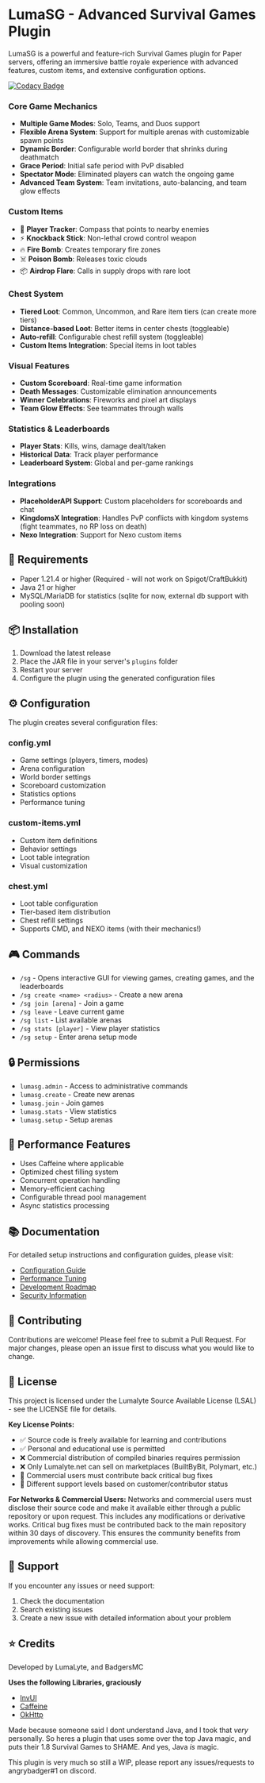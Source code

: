 # LumaSG - Advanced Survival Games Plugin

LumaSG is a powerful and feature-rich Survival Games plugin for Paper servers, offering an immersive battle royale experience with advanced features, custom items, and extensive configuration options.

[![Codacy Badge](https://app.codacy.com/project/badge/Grade/079f7794fb864d5b879febbed82a4ebe)](https://app.codacy.com/gh/BadgersMC/LumaSG/dashboard?utm_source=gh&utm_medium=referral&utm_content=&utm_campaign=Badge_grade)

### Core Game Mechanics
- **Multiple Game Modes**: Solo, Teams, and Duos support
- **Flexible Arena System**: Support for multiple arenas with customizable spawn points
- **Dynamic Border**: Configurable world border that shrinks during deathmatch
- **Grace Period**: Initial safe period with PvP disabled
- **Spectator Mode**: Eliminated players can watch the ongoing game
- **Advanced Team System**: Team invitations, auto-balancing, and team glow effects

### Custom Items
- 🎯 **Player Tracker**: Compass that points to nearby enemies
- ⚡ **Knockback Stick**: Non-lethal crowd control weapon
- 🔥 **Fire Bomb**: Creates temporary fire zones
- ☠️ **Poison Bomb**: Releases toxic clouds
- 📦 **Airdrop Flare**: Calls in supply drops with rare loot

### Chest System
- **Tiered Loot**: Common, Uncommon, and Rare item tiers (can create more tiers)
- **Distance-based Loot**: Better items in center chests (toggleable)
- **Auto-refill**: Configurable chest refill system (toggleable)
- **Custom Items Integration**: Special items in loot tables

### Visual Features
- **Custom Scoreboard**: Real-time game information
- **Death Messages**: Customizable elimination announcements
- **Winner Celebrations**: Fireworks and pixel art displays
- **Team Glow Effects**: See teammates through walls

### Statistics & Leaderboards
- **Player Stats**: Kills, wins, damage dealt/taken
- **Historical Data**: Track player performance
- **Leaderboard System**: Global and per-game rankings

### Integrations
- **PlaceholderAPI Support**: Custom placeholders for scoreboards and chat
- **KingdomsX Integration**: Handles PvP conflicts with kingdom systems (fight teammates, no RP loss on death)
- **Nexo Integration**: Support for Nexo custom items

## 🔧 Requirements

- Paper 1.21.4 or higher (Required - will not work on Spigot/CraftBukkit)
- Java 21 or higher
- MySQL/MariaDB for statistics (sqlite for now, external db support with pooling soon)

## 📦 Installation

1. Download the latest release
2. Place the JAR file in your server's `plugins` folder
3. Restart your server
4. Configure the plugin using the generated configuration files

## ⚙️ Configuration

The plugin creates several configuration files:

### config.yml
- Game settings (players, timers, modes)
- Arena configuration
- World border settings
- Scoreboard customization
- Statistics options
- Performance tuning

### custom-items.yml
- Custom item definitions
- Behavior settings
- Loot table integration
- Visual customization

### chest.yml
- Loot table configuration
- Tier-based item distribution
- Chest refill settings
- Supports CMD, and NEXO items (with their mechanics!)

## 🎮 Commands

- `/sg` - Opens interactive GUI for viewing games, creating games, and the leaderboards
- `/sg create <name> <radius>` - Create a new arena
- `/sg join [arena]` - Join a game
- `/sg leave` - Leave current game
- `/sg list` - List available arenas
- `/sg stats [player]` - View player statistics
- `/sg setup` - Enter arena setup mode

## 🔒 Permissions

- `lumasg.admin` - Access to administrative commands
- `lumasg.create` - Create new arenas
- `lumasg.join` - Join games
- `lumasg.stats` - View statistics
- `lumasg.setup` - Setup arenas

## 🌟 Performance Features

- Uses Caffeine where applicable
- Optimized chest filling system
- Concurrent operation handling
- Memory-efficient caching
- Configurable thread pool management
- Async statistics processing

## 📚 Documentation

For detailed setup instructions and configuration guides, please visit:
- [Configuration Guide](./CODE_QUALITY_ANALYSIS.md)
- [Performance Tuning](./PERFORMANCE_IMPROVEMENTS.md)
- [Development Roadmap](./DEVELOPMENT_ROADMAP.md)
- [Security Information](./SECURITY.md)

## 🤝 Contributing

Contributions are welcome! Please feel free to submit a Pull Request. For major changes, please open an issue first to discuss what you would like to change.

## 📄 License

This project is licensed under the Lumalyte Source Available License (LSAL) - see the LICENSE file for details.

**Key License Points:**
- ✅ Source code is freely available for learning and contributions
- ✅ Personal and educational use is permitted
- ❌ Commercial distribution of compiled binaries requires permission
- ❌ Only Lumalyte.net can sell on marketplaces (BuiltByBit, Polymart, etc.)
- 🔄 Commercial users must contribute back critical bug fixes
- 💬 Different support levels based on customer/contributor status

**For Networks & Commercial Users:**
Networks and commercial users must disclose their source code and make it available either through a public repository or upon request. This includes any modifications or derivative works. Critical bug fixes must be contributed back to the main repository within 30 days of discovery. This ensures the community benefits from improvements while allowing commercial use.

## 🐛 Support

If you encounter any issues or need support:
1. Check the documentation
2. Search existing issues
3. Create a new issue with detailed information about your problem

## ⭐ Credits

Developed by LumaLyte, and BadgersMC

**Uses the following Libraries, graciously**
- [InvUI](https://github.com/NichtStudioCode/InvUI)
- [Caffeine](https://github.com/ben-manes/caffeine)
- [OkHttp](https://github.com/square/okhttp)

Made because someone said I dont understand Java, and I took that *very* personally. So heres a plugin that uses some over the top Java magic, and puts their 1.8 Survival Games to SHAME. And yes, Java *is* magic.

This plugin is very much so still a WIP, please report any issues/requests to angrybadger#1 on discord.
